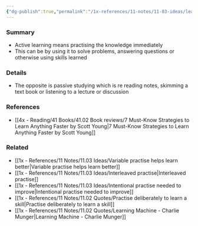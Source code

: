 ```yaml
---
{"dg-publish":true,"permalink":"/1x-references/11-notes/11-03-ideas/learn-actively-more-effective-than-passive-learning/","title":"Learn actively more effective than passive learning","created":"2024-02-14T20:18:28.745+03:00","updated":"2024-06-20T12:08:34.079+03:00"}
---
```



### Summary
- Active learning means practising the knowledge immediately
- This can be by using it to solve problems, answering questions or otherwise using skills learned

### Details
- The opposite is passive studying which is re reading notes, skimming a text book or listening to a lecture or discussion

### References
- [[4x - Reading/41 Books/41.02 Book reviews/7 Must-Know Strategies to Learn Anything Faster by Scott Young\|7 Must-Know Strategies to Learn Anything Faster by Scott Young]]

### Related
- [[1x - References/11 Notes/11.03 Ideas/Variable practise helps learn better\|Variable practise helps learn better]]
- [[1x - References/11 Notes/11.03 Ideas/Interleaved practise\|Interleaved practise]]
- [[1x - References/11 Notes/11.03 Ideas/Intentional practise needed to improve\|Intentional practise needed to improve]]
- [[1x - References/11 Notes/11.02 Quotes/Practise deliberately to learn a skill\|Practise deliberately to learn a skill]]
- [[1x - References/11 Notes/11.02 Quotes/Learning Machine - Charlie Munger\|Learning Machine - Charlie Munger]]